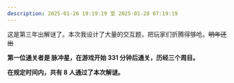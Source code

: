 ```yaml
---
description: 2025-01-26 19:19:19 至 2025-01-28 07:19:19
---
```


这是第三年出解谜了。本次我设计了大量的交互题，把玩家们折腾得够呛。~~明年还出~~

**第一位通关者是 脉冲星，在游戏开始 331 分钟后通关，历经三个周目。**

**在规定时间内，共有 8 人通过了本次解谜。**
